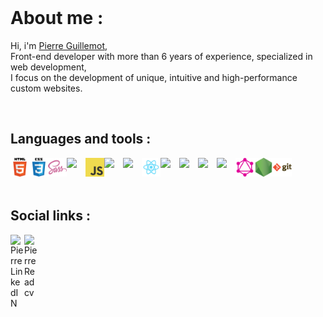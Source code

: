 <br />

# About me :
Hi, i'm [Pierre Guillemot](https://pierreguillemot.com/), <br>Front-end developer with more than 6 years of experience, specialized in web development, <br>
I focus on the development of unique, intuitive and high-performance custom websites.
<br />
<!---
- 💼 Freelance work? [Email me](mailto:contact@pierreguillemot.com)
-->
<br />

## Languages and tools :

<a href="https://fr.wikipedia.org/wiki/HTML5">
 <img align="left" width="30px" src="https://raw.githubusercontent.com/github/explore/80688e429a7d4ef2fca1e82350fe8e3517d3494d/topics/html/html.png" /></a>
 
<a href="https://developer.mozilla.org/fr/docs/Web/CSS">
 <img align="left" width="30px"src="https://raw.githubusercontent.com/github/explore/80688e429a7d4ef2fca1e82350fe8e3517d3494d/topics/css/css.png"/>
</a>

<a href="https://sass-lang.com/">
 <img align="left" width="30px" src="https://raw.githubusercontent.com/github/explore/80688e429a7d4ef2fca1e82350fe8e3517d3494d/topics/sass/sass.png" />
</a>

<a href="https://tailwindcss.com/">
 <img align="left" width="30px" src="https://avatars.githubusercontent.com/u/67109815?s=48&v=4" />
</a>

<a href="https://developer.mozilla.org/fr/docs/Web/JavaScript"><img align="left" width="30px" src="https://raw.githubusercontent.com/github/explore/80688e429a7d4ef2fca1e82350fe8e3517d3494d/topics/javascript/javascript.png"/>
</a>

<a href="https://www.typescriptlang.org/docs/"><img align="left" width="30px" src="https://upload.wikimedia.org/wikipedia/commons/thumb/4/4c/Typescript_logo_2020.svg/1024px-Typescript_logo_2020.svg.png?20221110153201"/>
</a>

<a href="https://vitejs.dev/"><img align="left" width="30px" src="https://camo.githubusercontent.com/118beaba8872ecd1cc0fa048abc853d8a1717a549bd2627eade643e4a5fd66d3/68747470733a2f2f766974656a732e6465762f6c6f676f2e737667"/></a>

<a href="https://reactjs.org/"><img align="left" width="30px" src="https://raw.githubusercontent.com/github/explore/80688e429a7d4ef2fca1e82350fe8e3517d3494d/topics/react/react.png"/></a>

<a href="https://nextjs.org"><img align="left" width="30px" src="https://camo.githubusercontent.com/c3635f27439ecdbf20e3cbf969c156f4040f10a0c8c836cf307d916dd8f806d4/68747470733a2f2f6173736574732e76657263656c2e636f6d2f696d6167652f75706c6f61642f76313636323133303535392f6e6578746a732f49636f6e5f6461726b5f6261636b67726f756e642e706e67"/></a>

<a href="https://ui.shadcn.com/docs"><img align="left" width="30px" src="https://github.com/user-attachments/assets/5e9db3cf-7625-471d-9992-6e9bf359e9ee"/></a>

<a href="https://greensock.com/gsap/"><img align="left" width="30px" src="https://assets.codepen.io/16327/internal/avatars/users/default.png?fit=crop&format=auto&height=256&version=1697554632&width=256"/></a>

<a href="https://github.com/framer/motion"><img align="left" width="30px" src="https://res.cloudinary.com/dxgf6ohvo/image/upload/v1725472249/Perso/framer-motion_pnkudc.jpg"/></a>

<a href="https://graphql.org/"><img align="left" width="30px" src="https://raw.githubusercontent.com/github/explore/5c058a388828bb5fde0bcafd4bc867b5bb3f26f3/topics/graphql/graphql.png" /></a>

<a href="https://nodejs.org/en/"><img align="left" width="30px" src="https://raw.githubusercontent.com/github/explore/80688e429a7d4ef2fca1e82350fe8e3517d3494d/topics/nodejs/nodejs.png" /></a>

<a href="https://git-scm.com/"><img align="left" width="30px" src="https://raw.githubusercontent.com/github/explore/80688e429a7d4ef2fca1e82350fe8e3517d3494d/topics/git/git.png" /></a>
<br />
<br />
<br />
 
## Social links :

<a href="https://www.linkedin.com/in/gllmt/">
  <img align="left" alt="Pierre LinkedIN" width="22px" src="https://res.cloudinary.com/dxgf6ohvo/image/upload/v1689873046/Perso/linkedIn_logo_bgw7ye.png" />
</a>
<a target="_blank" href="https://read.cv/pierreg">
  <img align="left" alt="Pierre Read cv" width="22px" src="https://res.cloudinary.com/dxgf6ohvo/image/upload/v1704403152/Perso/image_hz9wkt.svg" />
</a>

<br />
<br />
<br />
